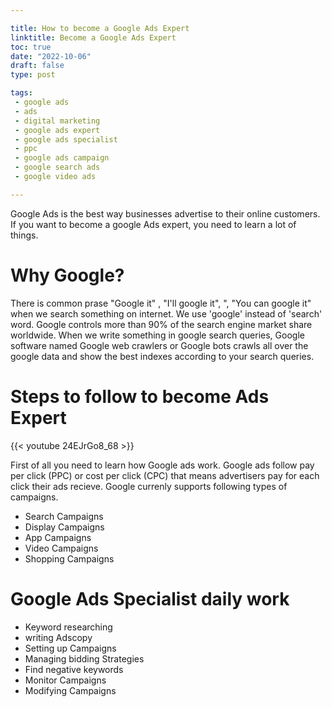 ```yaml
---

title: How to become a Google Ads Expert 
linktitle: Become a Google Ads Expert
toc: true
date: "2022-10-06"
draft: false
type: post

tags:
 - google ads
 - ads
 - digital marketing 
 - google ads expert 
 - google ads specialist 
 - ppc
 - google ads campaign 
 - google search ads
 - google video ads

---
```

Google Ads is the best way businesses advertise to their online customers. If you want to become a google Ads expert, you need to learn a lot of things.

# Why Google?
 There is common prase "Google it" , "I'll google it", ", "You can google it" when we search something on internet. We use 'google' instead of 'search' word. Google controls more than 90% of the search engine market share worldwide. When we write something in google search queries, Google software named Google web crawlers or Google bots crawls all over the google data and show the best indexes according to your search  queries.
# Steps to follow to become Ads Expert


{{< youtube 24EJrGo8_68 >}}


First of all you need to learn how Google ads work. Google ads follow pay per click (PPC) or cost per click (CPC) that means advertisers pay for each click their ads recieve. Google currenly supports following types of campaigns.
- Search Campaigns
- Display Campaigns
- App Campaigns
- Video Campaigns
- Shopping Campaigns

# Google Ads Specialist daily work

- Keyword researching
- writing Adscopy
- Setting up Campaigns
- Managing bidding Strategies 
- Find negative keywords 
- Monitor Campaigns
- Modifying Campaigns 
